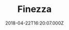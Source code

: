 ---
date: 2018-04-22T16:20:07.000Z
title: Finezza
latitude: 52.044981
longitude: 0.953609
category: checkin
---